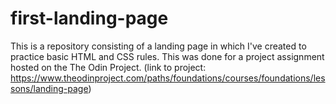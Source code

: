 # first-landing-page
This is a repository consisting of a landing page in which I've created to practice basic HTML and CSS rules. This was done for a project assignment hosted on the The Odin Project. (link to project: https://www.theodinproject.com/paths/foundations/courses/foundations/lessons/landing-page)
